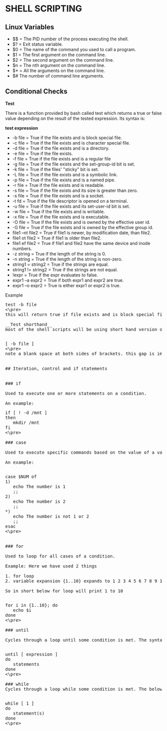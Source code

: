 ---
---
# SHELL SCRIPTING

## Linux Variables

* $$ = The PID number of the process executing the shell. 
* $? = Exit status variable. 
* $0 = The name of the command you used to call a program. 
* $1 = The first argument on the command line. 
* $2 = The second argument on the command line. 
* $n = The nth argument on the command line. 
* $* = All the arguments on the command line. 
* $# The number of command line arguments.

## Conditional Checks

__Test__

There is a function provided by bash called test which returns a true or false value depending on the result of the tested expression. Its syntax is: 

__test expression__

* -b file = True if the file exists and is block special file. 
* -c file = True if the file exists and is character special file. 
* -d file = True if the file exists and is a directory. 
* -e file = True if the file exists. 
* -f file = True if the file exists and is a regular file 
* -g file = True if the file exists and the set-group-id bit is set. 
* -k file = True if the files' "sticky" bit is set. 
* -L file = True if the file exists and is a symbolic link. 
* -p file = True if the file exists and is a named pipe. 
* -r file = True if the file exists and is readable. 
* -s file = True if the file exists and its size is greater than zero. 
* -s file = True if the file exists and is a socket. 
* -t fd = True if the file descriptor is opened on a terminal. 
* -u file = True if the file exists and its set-user-id bit is set. 
* -w file = True if the file exists and is writable. 
* -x file = True if the file exists and is executable. 
* -O file = True if the file exists and is owned by the effective user id. 
* -G file = True if the file exists and is owned by the effective group id. 
* file1 –nt file2 = True if file1 is newer, by modification date, than file2. 
* file1 ot file2 = True if file1 is older than file2. 
* file1 ef file2 = True if file1 and file2 have the same device and inode numbers. 
* -z string = True if the length of the string is 0. 
* -n string = True if the length of the string is non-zero. 
* string1 = string2 = True if the strings are equal. 
* string1 != string2 = True if the strings are not equal. 
* !expr = True if the expr evaluates to false. 
* expr1 –a expr2 = True if both expr1 and expr2 are true. 
* expr1 –o expr2 = True is either expr1 or expr2 is true.

Example

<pre>
test -b file
<\pre>
this will return true if file exists and is block special file

__Test shorthand__
most of the shell scripts will be using short hand version of test command as shown below

<pre>
[ -b file ]
<\pre>
note a blank space at both sides of brackets. this gap is important and is required.


## Iteration, control and if statements


### if

Used to execute one or more statements on a condition. 

An example: 
<pre>
if [ ! -d /mnt ]		
then
   mkdir /mnt
fi
<\pre>

### case

Used to execute specific commands based on the value of a variable.

An example: 

<pre>
case $NUM of
1)
   echo The number is 1
   ;;
2)
   echo The number is 2
   ;;
*)
   echo The number is not 1 or 2
   ;;
esac
<\pre>


### for 

Used to loop for all cases of a condition.

Example: Here we have used 2 things 

1. for loop 
2. variable expansion {1..10} expands to 1 2 3 4 5 6 7 8 9 10

So in short below for loop will print 1 to 10

<pre>
for i in {1..10}; do
   echo $i
done
<\pre>

### until 

Cycles through a loop until some condition is met. The syntax for the command is shown below: 

<pre>
until [ expression ]
do
   statements
done
<\pre>

### while 
Cycles through a loop while some condition is met. The below example will cycle through a loop forever: 

<pre>
while [ 1 ]
do
   statement(s)
done
<\pre>
